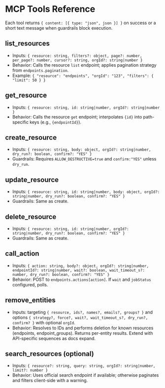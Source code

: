 # MCP Tools Reference

Each tool returns `{ content: [{ type: "json", json }] }` on success or a short text message when guardrails block execution.

## list_resources
- Inputs: `{ resource: string, filters?: object, page?: number, per_page?: number, cursor?: string, orgId?: string|number }`
- Behavior: Calls the resource `list` endpoint; applies pagination strategy from `endpoints.pagination`.
- Example: `{ "resource": "endpoints", "orgId": "123", "filters": { "limit": 50 } }`

## get_resource
- Inputs: `{ resource: string, id: string|number, orgId?: string|number }`
- Behavior: Calls the resource `get` endpoint; interpolates `{id}` into path-specific keys (e.g., `{endpointId}`).

## create_resource
- Inputs: `{ resource: string, body: object, orgId?: string|number, dry_run?: boolean, confirm?: "YES" }`
- Guardrails: Requires `ALLOW_DESTRUCTIVE=true` and `confirm:"YES"` unless `dry_run`.

## update_resource
- Inputs: `{ resource: string, id: string|number, body: object, orgId?: string|number, dry_run?: boolean, confirm?: "YES" }`
- Guardrails: Same as create.

## delete_resource
- Inputs: `{ resource: string, id: string|number, orgId?: string|number, dry_run?: boolean, confirm?: "YES" }`
- Guardrails: Same as create.

## call_action
- Inputs: `{ action: string, body?: object, orgId?: string|number, endpointId?: string|number, wait?: boolean, wait_timeout_s?: number, dry_run?: boolean, confirm?: "YES" }`
- Behavior: POST to `endpoints.actions[action]`. If `wait` and `jobStatus` configured, polls.

## remove_entities
- Inputs: targeting `{ resource, ids?, names?, emails?, groups? }` and options `{ strategy?, force?, wait?, wait_timeout_s?, dry_run?, confirm? }` with optional `orgId`.
- Behavior: Resolves to IDs and performs deletion for known resources (endpoints, endpoint_groups). Returns per-entity results. Extend with API-specific sequences as docs expand.

## search_resources (optional)
- Inputs: `{ resource?: string, query: string, orgId?: string|number, limit?: number }`
- Behavior: Uses official search endpoint if available; otherwise paginates and filters client-side with a warning.

